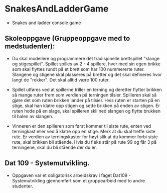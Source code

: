 # SnakesAndLadderGame

* Snakes and ladder console game

## Skoleoppgave (Gruppeoppgave med to medstudenter):

* Du skal modellere og programmere det tradisjonelle brettspillet "slange og stigespillet".
Spillet spilles av 2 - 4 spillere, hver med sin egen brikke som skal flyttes rundt på et brett
som har 100 nummererte ruter. Slangene og stigene skal plasseres på bretter og det skal
defineres hvor langt de "rekker". Det skal alltid være 100 ruter. 

* Spillet utføres ved at spillerne triller en terning og deretter flytter brikken så mange ruter
frem som verdien på terningen tilsier. Spilleren skal så gjøre det som ruten brikken lander på
tilsier. Hvis ruten er starten på en stige, skal han klatre opp stigen og sette brikken på enden
av stigen. Er ruten hode på en slage, skal spilleren skli ned slangen og flytte brukken til
halen av slangen.

* Vinneren er den spilleren som først kommer til siste rute, enten ved terningkast eller ved å
klatre opp en stige. Merk at du skal treffe siste rute. Er verdien av terningskaster for høyt
slik at du kommer forbi siste rute, skal brikken bli stående. Hvis du f.eks står på rute 99 og
får 3 på terningene, skal du bli stående der du er.

## Dat 109 - Systemutvikling.

* Oppgaven var et obligatorisk arbeidskrav i faget Dat109 - Systemutvikling gjennomført som
et gruppearbeid med to andre studenter. 
